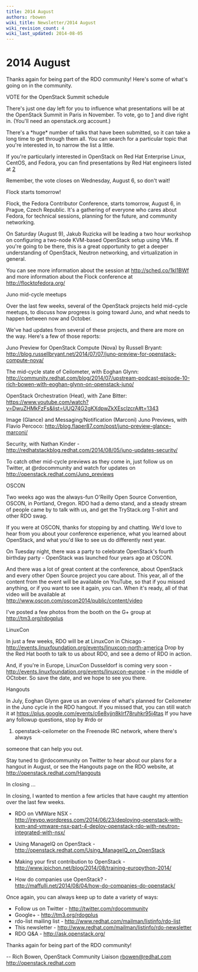 ```yaml
---
title: 2014 August
authors: rbowen
wiki_title: Newsletter/2014 August
wiki_revision_count: 4
wiki_last_updated: 2014-08-05
---
```


# 2014 August

Thanks again for being part of the RDO community! Here's some of what's going on in the community.

VOTE for the OpenStack Summit schedule

There's just one day left for you to influence what presentations will be at the OpenStack Summit in Paris in November. To vote, go to [1](https://www.openstack.org/vote-paris/) and dive right in. (You'll need an openstack.org account.)

There's a \*huge\* number of talks that have been submitted, so it can take a long time to get through them all. You can search for a particular topic that you're interested in, to narrow the list a little.

If you're particularly interested in OpenStack on Red Hat Enterprise Linux, CentOS, and Fedora, you can find presentations by Red Hat engineers listed at [2](http://redhatstackblog.redhat.com/2014/07/31/session-voting-now-open-for-openstack-summit-paris/)

Remember, the vote closes on Wednesday, August 6, so don't wait!

Flock starts tomorrow!

Flock, the Fedora Contributor Conference, starts tomorrow, August 6, in Prague, Czech Republic. It's a gathering of everyone who cares about Fedora, for technical sessions, planning for the future, and community networking.

On Saturday (August 9), Jakub Ruzicka will be leading a two hour workshop on configuring a two-node KVM-based OpenStack setup using VMs. If you're going to be there, this is a great opportunity to get a deeper understanding of OpenStack, Neutron networking, and virtualization in general.

You can see more information about the session at <http://sched.co/1kI1BWf> and more information about the Flock conference at <http://flocktofedora.org/>

Juno mid-cycle meetups

Over the last few weeks, several of the OpenStack projects held mid-cycle meetups, to discuss how progress is going toward Juno, and what needs to happen between now and October.

We've had updates from several of these projects, and there are more on the way. Here's a few of those reports:

Juno Preview for OpenStack Compute (Nova) by Russell Bryant: <http://blog.russellbryant.net/2014/07/07/juno-preview-for-openstack-compute-nova/>

The mid-cycle state of Ceilometer, with Eoghan Glynn: <http://community.redhat.com/blog/2014/07/upstream-podcast-episode-10-rich-bowen-with-eoghan-glynn-on-openstack-juno/>

OpenStack Orchestration (Heat), with Zane Bitter: <https://www.youtube.com/watch?v=DwuZHMkFzFs&list=UUQ74G2gKXdpwZkXEsclzcrA#t=1343>

Image (Glance) and Messaging/Notification (Marconi) Juno Previews, with Flavio Percoco: <http://blog.flaper87.com/post/juno-preview-glance-marconi/>

Security, with Nathan Kinder - <http://redhatstackblog.redhat.com/2014/08/05/juno-updates-security/>

To catch other mid-cycle previews as they come in, just follow us on Twitter, at @rdocommunity and watch for updates on <http://openstack.redhat.com/Juno_previews>

OSCON

Two weeks ago was the always-fun O'Reilly Open Source Convention, OSCON, in Portland, Oregon. RDO had a demo stand, and a steady stream of people came by to talk with us, and get the TryStack.org T-shirt and other RDO swag.

If you were at OSCON, thanks for stopping by and chatting. We'd love to hear from you about your conference experience, what you learned about OpenStack, and what you'd like to see us do differently next year.

On Tuesday night, there was a party to celebrate OpenStack's fourth birthday party - OpenStack was launched four years ago at OSCON.

And there was a lot of great content at the conference, about OpenStack and every other Open Source project you care about. This year, all of the content from the event will be available on YouTube, so that if you missed anything, or if you want to see it again, you can. When it's ready, all of that video will be available at <http://www.oscon.com/oscon2014/public/content/video>

I've posted a few photos from the booth on the G+ group at <http://tm3.org/rdogplus>

LinuxCon

In just a few weeks, RDO will be at LinuxCon in Chicago - <http://events.linuxfoundation.org/events/linuxcon-north-america> Drop by the Red Hat booth to talk to us about RDO, and see a demo of RDO in action.

And, if you're in Europe, LinuxCon Dusseldorf is coming very soon - <http://events.linuxfoundation.org/events/linuxcon-europe> - in the middle of OCtober. So save the date, and we hope to see you there.

Hangouts

In July, Eoghan Glynn gave us an overview of what's planned for Ceilometer in the Juno cycle in the RDO hangout. If you missed that, you can still watch it at <https://plus.google.com/events/c6e8vjjn8klrf78ruhkr95j4tas> If you have any followup questions, stop by #rdo or

1.  openstack-ceilometer on the Freenode IRC network, where there's always

someone that can help you out.

Stay tuned to @rdocommunity on Twitter to hear about our plans for a hangout in August, or see the Hangouts page on the RDO website, at <http://openstack.redhat.com/Hangouts>

In closing ...

In closing, I wanted to mention a few articles that have caught my attention over the last few weeks.

*   RDO on VMWare NSX - <http://jreypo.wordpress.com/2014/06/23/deploying-openstack-with-kvm-and-vmware-nsx-part-4-deploy-openstack-rdo-with-neutron-integrated-with-nsx/>

<!-- -->

*   Using ManageIQ on OpenStack - <http://openstack.redhat.com/Using_ManageIQ_on_OpenStack>

<!-- -->

*   Making your first contribution to OpenStack - <http://www.jpichon.net/blog/2014/08/training-europython-2014/>

<!-- -->

*   How do companies use OpenStack? - <http://maffulli.net/2014/08/04/how-do-companies-do-openstack/>

Once again, you can always keep up to date a variety of ways:

*   Follow us on Twitter - <http://twitter.com/rdocommunity>
*   Google+ - <http://tm3.org/rdogplus>
*   rdo-list mailing list - <http://www.redhat.com/mailman/listinfo/rdo-list>
*   This newsletter - <http://www.redhat.com/mailman/listinfo/rdo-newsletter>
*   RDO Q&A - <http://ask.openstack.org/>

Thanks again for being part of the RDO community!

-- Rich Bowen, OpenStack Community Liaison rbowen@redhat.com <http://openstack.redhat.com>
